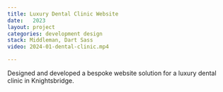 ```yaml
---
title: Luxury Dental Clinic Website 
date:   2023
layout: project
categories: development design
stack: Middleman, Dart Sass
video: 2024-01-dental-clinic.mp4

---
```


Designed and developed a bespoke website solution for a luxury dental clinic in Knightsbridge.



